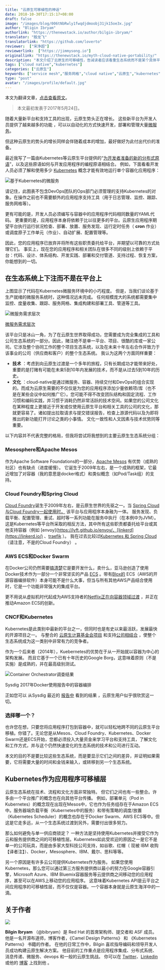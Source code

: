 ```yaml
---
title: "云原生可移植性的神话"
date: 2018-10-30T17:15:17+08:00
draft: false
image: "/images/blog/006tNbRwly1fwqdjdmoobj31jk15oe3x.jpg"
author: "Bligin Ibryam"
authorlink: "https://thenewstack.io/author/bilgin-ibryam/"
translator: "殷龙飞"
translatorlink: "https://github.com/loverto"
reviewer:  ["宋净超"]
reviewerlink:  ["https://jimmysong.io"]
originallink: "https://thenewstack.io/myth-cloud-native-portability/"
description: "本文介绍了云原生的可移植性，告诫读者应该看重生态系统而不是某个具体平台。"
tags: ["cloud native","kubernetes"]
categories: ["云原生"]
keywords: ["service mesh","服务网格","cloud native","云原生","kubernetes"]
type: "post"
avatar: "/images/profile/default.jpg"
---
```


本文为翻译文章，[点击查看原文](https://thenewstack.io/myth-cloud-native-portability/)。

> 本文最初发表于2017年5月24日。

随着大量新平台和支持工具的出现，云原生势头正在增长。 这些新平台为开发人员提供了越来越多的功能 ，可以以自动化的方式快速开发，部署和管理大量[微服务](https://thenewstack.io/category/microservices/)。

但这种云原生的势头的增长同样会伴随着成本的增加，最好做好为此付出代价的准备。

最近我写了一篇由Kubernetes等云原生平台提供的“[为开发者准备的新的分布式原语](http://www.ofbizian.com/2017/04/new-distributed-primitives-for.html)”，以及这些原语如何与开发应用程序的编程原语相结合。 例如，下面看看开发人员必须了解和使用多少 [Kubernetes](https://thenewstack.io/category/kubernetes/) 概念才能有效地运行单个容器化应用程序：

![基于Kubernetes的微服务](61411417ly1fwp5js00wxj20sg0m8wnm.jpg)

请记住，此图表不包含DevOps团队的Ops部门必须管理的支持Kubernetes的对象。在操作之前也不需要额外的应用程序支持工具（用于日志管理、监控、跟踪、服务网格等）。

更有可能的是，开发人员必须编写与容器中的应用程序代码相同数量的YAML代码。 更重要的是，应用程序本身将依赖于比以往更多的平台。云原生应用程序期望平台执行运行状况检查、部署、放置、服务发现、运行定时任务（ **cron** 作业）或调度原子工作单元（作业）、自动扩展、配置管理等。

因此，您的应用程序已放弃并将所有这些职责委托给平台，并期望以可靠的方式处理它们。 事实上，现在您的应用程序和相关团队在很多不同的级别上依赖于平台：代码、设计、体系结构、开发实践、部署和交付管道、支持过程、恢复方案，你能想到的一切。

## 在生态系统上下注而不是在平台上

上图显示了代码在Kubernetes微服务环境中的小巧程度。 但是，当我们谈论基于生产就绪的微服务系统时，这种情况远未完成。 任何规模庞大的系统都需要集中监控、度量收集、跟踪、服务网格、集成构建和部署工具、管道等工具。

![微服务需求层次](61411417ly1fwp5jsbrzrj20sg0ltk30.jpg)

[微服务需求层次](https://thenewstack.io/introducing-microservices-hierarchy-needs/)

该平台只是冰山一角，为了在云原生世界取得成功，您需要成为完全集成的工具和公司生态系统的一部分。因此，赌注绝不是单一平台、项目、很酷的库或一家公司。它涉及整个协同工作的整个项目生态系统，以及在未来十年左右合作并致力于该事业的公司（供应商和客户）的整个生态系统。 我认为这两个方面同样重要：

- **技术** ：考虑到向云原生过渡是一个多年的旅程，只有长期成功才能带来好处，重要的是打赌有可能在未来5到10年内发展的技术，而不是从过去5到10年的历史。
- **文化** ：cloud\-native是通过微服务、容器、持续交付和DevOps的组合实现的。而成为云原生需要的不仅仅是为您的应用程序添加少量依赖项/库（也不是在某些会议中如何推广它）。您可能不得不改变团队结构和固定流程、工作习惯和编码实践，并习惯于消耗仍然非常活跃的技术空间。如果您的公司文化在某种程度上更接近于开发或仅使用云原生平台和相关工具的公司的文化，那就更容易了。诸如提出拉取请求与提交错误报告，检查上游源代码以及为即将推出的新功能打开讨论之类的小事情。 文化一致性和人文因素与技术优势同等重要。

以下内容并不代表完整的格局，但我将尝试将我想到的主要云原生生态系统分组：

### Mesosphere和Apache Mesos

作为Apache Software Foundations的一部分，[Apache Mesos](http://mesos.apache.org/) 有优势（成熟的社区）也有缺点（进度缓慢）。 它诞生于2009年左右，是一个成熟的框架，它最近增加了对容器（我的意思是docker格式）和类似概念（如Pod/Task组）的支持。

### Cloud Foundry和Spring Cloud

[Cloud Foundry](http://bit.ly/2quBaL4)诞生于2009年左右，是云原生世界的先驱之一。当 [Spring Cloud与Cloud Foundry一起使用时，](http://cloud.spring.io/spring-cloud-cloudfoundry/) 该平台与应用程序本身融为一体。 服务发现、负载平衡、配置管理、重试、超时等一系列功能在服务中执行（在本例中为JVM）。这是Kubernetes等平台所采取的相反方法，其中所有这些职责都委托给平台或其他支持容器（例如 [envoy](https://lyft.github.io/envoy/、[linkerd](https://linkerd.io/) 、[traefik](https://traefik.io/) ）。 我在过去比较过[Kubernetes 和 Spring Cloud](http://www.ofbizian.com/2016/12/spring-cloud-compared-kubernetes.html)（请注意，不是的Cloud Foundry） 。

### AWS ECS和Docker Swarm

在Docker公司仍然需要[搞清楚](https://thenewstack.io/focused-enterprise-docker-doesnt-fear-kubernetes/)它是要开发什么，卖什么，亚马逊创造了使用Docker技术作为一部分一个非常坚实的产品 [ECS](https://aws.amazon.com/ecs/) 。带有[Blox的](https://blox.github.io/) ECS（AWS的开源容器编排软件）本身可能不是什么大事，但当与所有其他AWS产品结合使用时，它是一个功能非常强大的集成平台。

更不用说从虚拟机时代起成为AWS支持者的[Netflix正在向容器领域过渡](https://medium.com/netflix-techblog/the-evolution-of-container-usage-at-netflix-3abfc096781b) ，并正在推动Amazon ECS的创新。

### CNCF和Kubernetes

Kubernetes是此类别中最新的平台之一，但同时也是有史以来最活跃，发展最快的开源项目之一。 与整合的 [云原生计算基金会项目](https://www.cncf.io/projects/) 和支持[公司相结合](https://www.cncf.io/about/members/) ，使整个生态系统成为这一类别中非常有力的竞争者。

作为一个后来者（2014年），Kuebernetes的优势在于从一开始就以容器为中心的架构发展。 而且它基于一个已有十年历史的Google Borg，这意味着原则（不是实施）是成熟的，并在最高级别测试。

![Container Orchestrator调查结果](61411417ly1fwp5jrxbatj20sg0gejry.jpg)

Sysdig 2017年Docker使用报告中的容器编排

正如您可以 从Sysdig 最近的 [报告中](https://sysdig.com/blog/sysdig-docker-usage-report-2017/) 看到的结果 ，云原生用户似乎很欣赏这一切。

### 选择哪一个？

也许您在想，只要您将应用程序打包到容器中，就可以轻松地跨不同的云原生平台移植。你错了。无论您是从Mesos、Cloud Foundry、Kubernetes、Docker Swarm还是ECS开始，您都必须投入大量资金来学习平台和支持工具，了解文化和工作方式，并与这个仍然快速变化的生态系统的技术和公司进行互动。

本文的目的不是要比较这些生态系统，而是要显示它们之间的差异，并证明如果需要，它将需要大量的时间和金钱来输入，或转移到另一个生态系统。

## Kubernetes作为应用程序可移植层

云原生态系统在技术、流程和文化方面非常独特。 但它们之间也有一些整合。许多由一个平台推广的概念也在向其他平台传播。 例如，部署单元（Pod in Kubernetes）的概念现在出现在Mesos中，它也作为任务组存在于Amazon ECS中。服务器端负载平衡（Kubernetes中的服务）和带有策略的调度/放置（Kubernetes Scheduler）的概念也存在于Docker Swarm、AWS ECS等中。但这是它走多远，从一个生态系统过渡到另外，需要付出很多努力。

那么如何避免与单一供应商锁定？ 一种方法是坚持使用Kubernetes并接受它作为云和服务提供商之间的可移植性层。Kubernetes如此受欢迎的原因之一是它不是单一的公司玩具，而是由多家大型科技公司支持，如谷歌、红帽（ 现被 IBM 收购【译者注】）、Docker，Mesosphere、IBM、戴尔、思科等等。

另一个原因是有许多云公司提供Kubernetes作为服务。 如果您使用Kubernetes，那么您可以通过第三方服务提供商以最小的努力在Google容器引擎，Microsoft Azure、IBM Bluemix容器服务等云提供商之间移动您的应用程序，甚至可以在AWS上移动您的应用程序。 这意味着Kubernetes API是云平台之间应用程序的可移植性层，而不仅仅是容器。一个容器本身就是云原生海洋中的一滴。

## 关于作者

![](006tSBxtly1fuwq6p5tm2j302d02sq2y.jpg)

**Bilgin Ibryam**  （@bibryam）是 Red Hat 的首席架构师、提交者和 ASF 成员。 他是一名开源布道师，博客作者，《Camel Design Patterns》 和 《Kubernetes Patterns》 书籍的作者。 在他的日常工作中，Bilgin 喜欢指导编码和领导开发人员成功构建云原生解决方案。 他目前的工作重点是应用程序集成、分布式系统、消息传递、微服务、devops 和一般的云原生挑战。 你可以在  [Twitter](https://twitter.com/bibryam)、[Linkedin](https://uk.linkedin.com/in/bibryam)  或他的  [博客](http://www.ofbizian.com/) 上找到他 。
